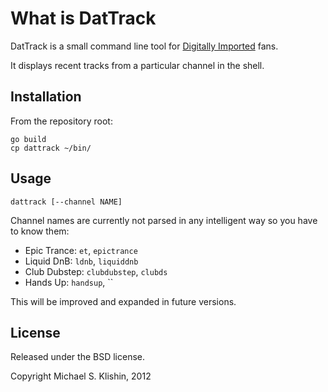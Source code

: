 # What is DatTrack

DatTrack is a small command line tool for [Digitally Imported](http://di.fm) fans.

It displays recent tracks from a particular channel in the shell.


## Installation

From the repository root:

    go build
    cp dattrack ~/bin/


## Usage

    dattrack [--channel NAME]

Channel names are currently not parsed in any intelligent way so you have to know them:

 * Epic Trance: `et`, `epictrance`
 * Liquid DnB: `ldnb`, `liquiddnb`
 * Club Dubstep: `clubdubstep`, `clubds`
 * Hands Up: `handsup`, ``

This will be improved and expanded in future versions.


## License

Released under the BSD license.

Copyright Michael S. Klishin, 2012
